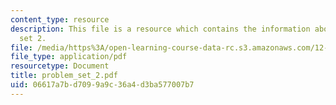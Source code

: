 ```yaml
---
content_type: resource
description: This file is a resource which contains the information about problem
  set 2.
file: /media/https%3A/open-learning-course-data-rc.s3.amazonaws.com/12-510-introduction-to-seismology-spring-2010/06617a7bd7099a9c36a4d3ba577007b7_problem_set_2.pdf
file_type: application/pdf
resourcetype: Document
title: problem_set_2.pdf
uid: 06617a7b-d709-9a9c-36a4-d3ba577007b7
---
```

